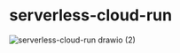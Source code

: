# serverless-cloud-run

![serverless-cloud-run drawio (2)](https://github.com/danielsidauruk/serverless-cloud-run/assets/64315754/9bfac87b-304f-4f16-b244-b5d52cf0ca3a)
